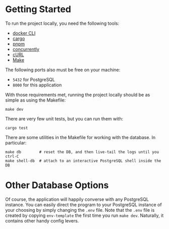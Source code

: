 # Getting Started

To run the project locally, you need the following tools:

- [docker CLI](https://docs.docker.com/engine/reference/commandline/cli/)
- [cargo](https://rustup.rs/)
- [pnpm](https://pnpm.io/)
- [concurrently](https://www.npmjs.com/package/concurrently)
- [cURL](https://curl.se/)
- [Make](https://formulae.brew.sh/formula/make)

The following ports also must be free on your machine:

- `5432` for PostgreSQL
- `8000` for this application

With those requirements met, running the project locally should be as simple as
using the Makefile:

```
make dev
```

There are very few unit tests, but you can run them with:

```
cargo test
```

There are some utilities in the Makefile for working with the database. In
particular:

```
make db        # reset the DB, and then live-tail the logs until you ctrl-C
make shell-db  # attach to an interactive PostgreSQL shell inside the DB
```

# Other Database Options

Of course, the application will happily converse with any PostgreSQL instance.
You can easily direct the program to your PostgreSQL instance of your choosing
by simply changing the `.env` file. Note that the `.env` file is created by
copying `env-template` the first time you run `make dev`. Naturally, it contains
other handy config levers.
